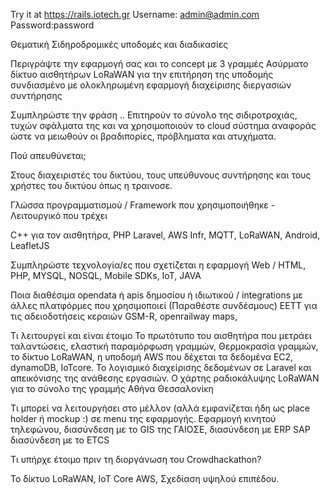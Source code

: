 Try it at https://rails.iotech.gr
Username: admin@admin.com
Password:password

Θεματική
Σιδηροδρομικές υποδομές και διαδικασίες

Περιγράψτε την εφαρμογή σας και το concept με 3 γραμμές
Ασύρματο δίκτυο αισθητήρων LoRaWAN για την επιτήρηση της υποδομής συνδιασμένο με ολοκληρωμένη εφαρμογή διαχείρισης διεργασιών συντήρησης

Συμπληρώστε την φράση .. 
Επιτηρούν το σύνολο της σιδιροτροχιάς, τυχών σφάλματα της και να χρησιμοποιούν το cloud σύστημα αναφοράς ώστε να μειωθούν οι βραδιπορίες, πρόβληματα και ατυχήματα.

Πού απευθύνεται; 

Στους διαχειριστές του δικτύου, τους υπεύθυνους συντήρησης και τους χρήστες του δικτύου όπως η τραινοσε.

Γλώσσα προγραμματισμού / Framework που χρησιμοποιήθηκε - Λειτουργικό που τρέχει 

C++ για τον αισθητήρα, PHP Laravel, AWS Infr, MQTT, LoRaWAN, Android, LeafletJS

Συμπληρώστε τεχνολογία/ες που σχετίζεται η εφαρμογή
Web / HTML, PHP, MYSQL, NOSQL, Mobile SDKs, ΙoT, JAVA

Ποια διαθέσιμα opendata ή apis δημοσίου ή ιδιωτικού / integrations με άλλες πλατφόρμες που χρησιμοποιεί (Παραθέστε συνδέσμους)
EETT για τις αδειοδοτήσεις κεραιών GSM-R, openrailway maps,

Τι λειτουργεί και είναι έτοιμο
Το πρωτότυπο του αισθητήρα που μετράει ταλαντώσεις, ελαστική παραμόρφωση γραμμών, Θερμοκρασία γραμμών, το δίκτυο LoRaWAN, η υποδομή AWS που δέχεται τα δεδομένα EC2, dynamoDB, IoTcore. Το λογισμικό διαχείρισης δεδομένων σε Laravel και απεικόνισης της ανάθεσης εργασιών. Ο χάρτης ραδιοκάλυψης LoRaWAN για το σύνολο της γραμμής Αθήνα Θεσσαλονίκη

Τι μπορεί να λειτουργήσει στο μέλλον (αλλά εμφανίζεται ήδη ως place holder ή mockup :) σε menu της εφαρμογής.
Εφαρμογή κινητού τηλεφώνου, διασύνδεση με το GIS της ΓΑΙΟΣΕ, διασύνδεση με ERP SAP διασύνδεση με το ETCS

Τι υπήρχε έτοιμο πριν τη διοργάνωση του Crowdhackathon? 

Το δίκτυο LoRaWAN, IoT Core AWS, Σχεδίαση υψηλού επιπέδου.

